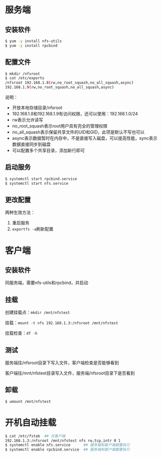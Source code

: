 # 服务端

## 安装软件

```sh
$ yum -y install nfs-utils
$ yum -y install rpcbind
```

## 配置文件

```sh
$ mkdir /nfsroot
$ cat /etc/exports
/nfsroot 192.168.1.8(rw,no_root_squash,no_all_squash,async)
192.168.1.9(rw,no_root_squash,no_all_squash,async)
```

说明：

- 开放本地存储目录/nfsroot
- 192.168.1.8和192.168.1.9有访问权限，还可以使用：192.168.1.0/24
- rw表示允许读写
- no_root_squash表示root用户具有完全的管理权限
- no_all_squash表示保留共享文件的UID和GID，此项是默认不写也可以
- async表示数据暂时在内存中，不是直接写入磁盘，可以提高性能，sync表示数据直接同步到磁盘
- 可以配置多个共享目录，添加新行即可

## 启动服务

```sh
$ systemctl start rpcbind.service
$ systemctl start nfs.service
```

## 更改配置

两种生效方法：

1. 重启服务
2. `exportfs -a`刷新配置

# 客户端

## 安装软件

同服务端，需要nfs-utils和rpcbind，并启动

## 挂载

创建挂载点：`mkdir /mnt/nfstest`

挂载：`mount -t nfs 192.168.1.3:/nfsroot /mnt/nfstest`

挂载检查：`df -h`

## 测试

服务端往/nfsroot目录下写入文件，客户端检查是否能够看到

客户端往/mnt/nfstest目录写入文件，服务端/nfsroot目录下是否看到

## 卸载

```sh
$ umount /mnt/nfstest
```

# 开机自动挂载

```sh
$ cat /etc/fstab  ## 仅客户端
192.168.1.3:/nfsroot /mnt/nfstest nfs rw,tcp,intr 0 1
$ systemctl enable nfs.service      ## 服务端和客户端都要执行
$ systemctl enable rpcbind.service  ## 服务端和客户端都要执行
```

